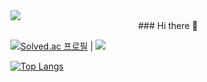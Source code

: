 <img src="https://capsule-render.vercel.app/api?type=waving&color=auto&height=200&section=header&text=Haeyeon Github!&fontSize=90" />


<center>### Hi there 👋</center>

<!--
**gaamjaa/gaamjaa** is a ✨ _special_ ✨ repository because its `README.md` (this file) appears on your GitHub profile.

Here are some ideas to get you started:

- 🔭 I’m currently working on ...
- 🌱 I’m currently learning ...
- 👯 I’m looking to collaborate on ...
- 🤔 I’m looking for help with ...
- 💬 Ask me about ...
- 📫 How to reach me: ...
- 😄 Pronouns: ...
- ⚡ Fun fact: ...
-->


[![Solved.ac
프로필](http://mazassumnida.wtf/api/v2/generate_badge?boj=seahaeyeon)](https://solved.ac/seahaeyeon) | <img src="http://mazandi.herokuapp.com/api?handle=seahaeyeon&theme=warm"/>


[![Top Langs](https://github-readme-stats.vercel.app/api/top-langs/?username=gaamjaa)](https://github.com/gaamjaa/github-readme-stats)
